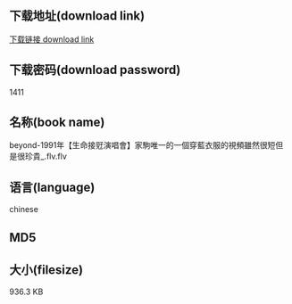 ## 下载地址(download link)
[下载链接 download link](https://voluble-croquembouche-d321dc.netlify.app/?s=beyond-1991%E5%B9%B4%E3%80%90%E7%94%9F%E5%91%BD%E6%8E%A5%E8%A7%83%E6%BC%94%E5%94%B1%E6%9C%83%E3%80%91%E5%AE%B6%E9%A7%92%E5%94%AF%E4%B8%80%E7%9A%84%E4%B8%80%E5%80%8B%E7%A9%BF%E8%97%8D%E8%A1%A3%E6%9C%8D%E7%9A%84%E8%A6%96%E9%A0%BB%E9%9B%96%E7%84%B6%E5%BE%88%E7%9F%AD%E4%BD%86%E6%98%AF%E5%BE%88%E7%8F%8D%E8%B2%B4_.flv)

## 下载密码(download password)
1411

## 名称(book name)
beyond-1991年【生命接觃演唱會】家駒唯一的一個穿藍衣服的視頻雖然很短但是很珍貴_.flv.flv

## 语言(language)
chinese

## MD5


## 大小(filesize)
936.3 KB
